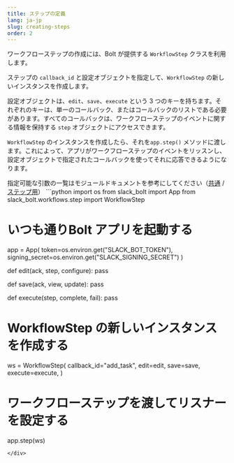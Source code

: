 ```yaml
---
title: ステップの定義
lang: ja-jp
slug: creating-steps
order: 2
---
```


<div class='section-content'>

ワークフローステップの作成には、Bolt が提供する `WorkflowStep` クラスを利用します。

ステップの `callback_id` と設定オブジェクトを指定して、`WorkflowStep` の新しいインスタンスを作成します。

設定オブジェクトは、`edit`、`save`、`execute` という 3 つのキーを持ちます。それぞれのキーは、単一のコールバック、またはコールバックのリストである必要があります。すべてのコールバックは、ワークフローステップのイベントに関する情報を保持する `step` オブジェクトにアクセスできます。

`WorkflowStep` のインスタンスを作成したら、それを`app.step()` メソッドに渡します。これによって、アプリがワークフローステップのイベントをリッスンし、設定オブジェクトで指定されたコールバックを使ってそれに応答できるようになります。

</div>

<div>
<span class="annotation">指定可能な引数の一覧はモジュールドキュメントを参考にしてください（<a href="https://slack.dev/bolt-python/api-docs/slack_bolt/kwargs_injection/args.html" target="_blank">共通</a> / <a href="https://slack.dev/bolt-python/api-docs/slack_bolt/workflows/step/utilities/index.html" target="_blank">ステップ用</a>）</span>
```python
import os
from slack_bolt import App
from slack_bolt.workflows.step import WorkflowStep

# いつも通りBolt アプリを起動する
app = App(
    token=os.environ.get("SLACK_BOT_TOKEN"),
    signing_secret=os.environ.get("SLACK_SIGNING_SECRET")
)

def edit(ack, step, configure):
    pass

def save(ack, view, update):
    pass

def execute(step, complete, fail):
    pass

# WorkflowStep の新しいインスタンスを作成する
ws = WorkflowStep(
    callback_id="add_task",
    edit=edit,
    save=save,
    execute=execute,
)
# ワークフローステップを渡してリスナーを設定する
app.step(ws)
```
</div>